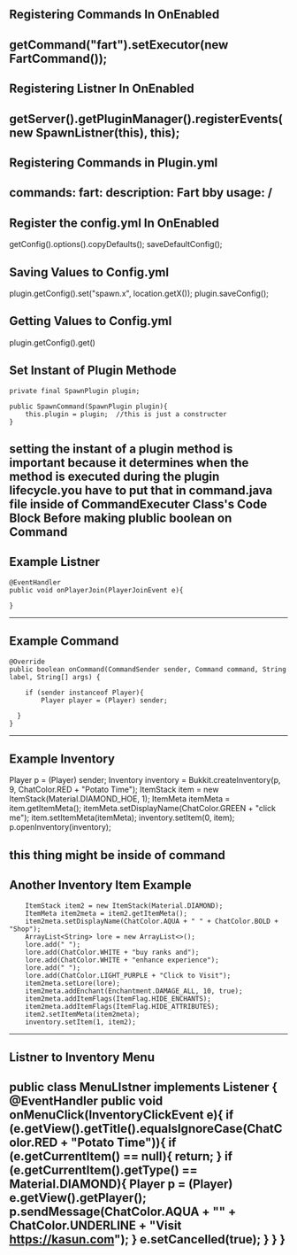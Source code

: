 Registering Commands In OnEnabled 
---------------------------------
getCommand("fart").setExecutor(new FartCommand());
---------------------------------


Registering Listner In OnEnabled 
--------------------------------
getServer().getPluginManager().registerEvents(new SpawnListner(this), this);
--------------------------------


Registering Commands in Plugin.yml
----------------------------------
commands:
  fart:
    description: Fart bby
    usage: /<command> <player>
----------------------------------


Register the config.yml In OnEnabled
----------------------------------
getConfig().options().copyDefaults();
saveDefaultConfig();


Saving Values to Config.yml
----------------------------------
plugin.getConfig().set("spawn.x", location.getX());
plugin.saveConfig();

Getting Values to Config.yml
----------------------------------
plugin.getConfig().get()


Set Instant of Plugin Methode
-------------------------------

    private final SpawnPlugin plugin;

    public SpawnCommand(SpawnPlugin plugin){
        this.plugin = plugin;  //this is just a constructer
    }

setting the instant of a plugin method is important
 because it determines when the method is executed 
during the plugin lifecycle.you have to put that in
command.java file inside of CommandExecuter Class's 
Code Block Before making plublic boolean on Command
--------------------------------


Example Listner
--------------------------------
    @EventHandler
    public void onPlayerJoin(PlayerJoinEvent e){

    }

--------------------------------


Example Command
--------------------------------
    @Override
    public boolean onCommand(CommandSender sender, Command command, String label, String[] args) {

        if (sender instanceof Player){
            Player player = (Player) sender;

	  } 
    }
--------------------------------


Example Inventory
--------------------------------

Player p = (Player) sender;
Inventory inventory = Bukkit.createInventory(p, 9, ChatColor.RED + "Potato Time");
        ItemStack item = new ItemStack(Material.DIAMOND_HOE, 1);
        ItemMeta itemMeta = item.getItemMeta();
        itemMeta.setDisplayName(ChatColor.GREEN + "click me");
        item.setItemMeta(itemMeta);
        inventory.setItem(0, item);
        p.openInventory(inventory);

this thing might be inside of command
--------------------------------


Another Inventory Item Example
--------------------------------
        ItemStack item2 = new ItemStack(Material.DIAMOND);
        ItemMeta item2meta = item2.getItemMeta();
        item2meta.setDisplayName(ChatColor.AQUA + " " + ChatColor.BOLD + "Shop");
        ArrayList<String> lore = new ArrayList<>();
        lore.add(" ");
        lore.add(ChatColor.WHITE + "buy ranks and");
        lore.add(ChatColor.WHITE + "enhance experience");
        lore.add(" ");
        lore.add(ChatColor.LIGHT_PURPLE + "Click to Visit");
        item2meta.setLore(lore);
        item2meta.addEnchant(Enchantment.DAMAGE_ALL, 10, true);
        item2meta.addItemFlags(ItemFlag.HIDE_ENCHANTS);
        item2meta.addItemFlags(ItemFlag.HIDE_ATTRIBUTES);
        item2.setItemMeta(item2meta);
        inventory.setItem(1, item2);
--------------------------------


Listner to Inventory Menu
--------------------------------
public class MenuLIstner implements Listener {
    @EventHandler
    public void onMenuClick(InventoryClickEvent e){
        if (e.getView().getTitle().equalsIgnoreCase(ChatColor.RED + "Potato Time")){
            if (e.getCurrentItem() == null){
                return;
            }
            if (e.getCurrentItem().getType() == Material.DIAMOND){
                Player p = (Player) e.getView().getPlayer();
                p.sendMessage(ChatColor.AQUA + "" + ChatColor.UNDERLINE + "Visit https://kasun.com");
            }
            e.setCancelled(true);
        }
    }
}
----------------------------------
